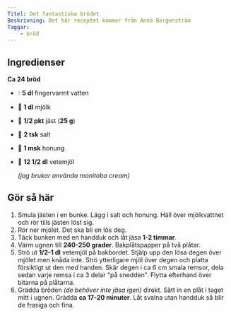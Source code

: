 ```yaml
---
Titel: Det fantastiska brödet
Beskrivning: Det här receptet kommer från Anna Bergenström
Taggar:
    - bröd
---
```


## Ingredienser

**Ca 24 bröd**

- :droplet: **5 dl** fingervarmt vatten
- :milk_glass: **1 dl** mjölk
- :mushroom: **1/2 pkt** jäst (**25 g**)
- :salt: **2 tsk** salt
- :honey_pot: **1 msk** honung
- 🌾 **12 1/2 dl** vetemjöl

    _(jag brukar använda manitoba cream)_

## Gör så här

1. Smula jästen i en bunke. Lägg i salt och honung. Häll över mjölkvattnet och rör tills jästen löst sig.
2. Rör ner mjölet. Det ska bli en lös deg.
3. Täck bunken med en handduk och låt jäsa **1-2 timmar**.
4. Värm ugnen till **240-250 grader**. Bakplåtspapper på två plåtar.
5. Strö ut **1/2-1 dl** vetemjöl på bakbordet. Stjälp upp den lösa degen över mjölet men knåda inte. Strö ytterligare mjöl över degen och platta försiktigt ut den med handen. Skär degen i ca 6 cm smala remsor, dela sedan varje remsa i ca 3 delar "på snedden". Flytta efterhand över bitarna på plåtarna.
6. Grädda bröden _(de behöver inte jäsa igen)_ direkt. Sätt in en plåt i taget mitt i ugnen. Grädda **ca 17-20 minuter**. Låt svalna utan handduk så blir de frasiga och fina.
